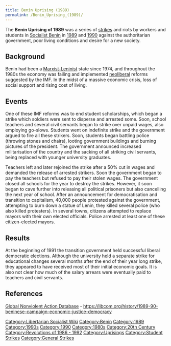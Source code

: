 ```yaml
---
title: Benin Uprising (1989)
permalink: /Benin_Uprising_(1989)/
---
```


The **Benin Uprising of 1989** was a series of
[strikes](List_of_General_Strikes "wikilink") and riots by workers and
students in [Socialist Benin](Socialist_Benin "wikilink") in
[1989](Revolutions_of_1986_-_1992 "wikilink") and
[1990](Timeline_of_Libertarian_Socialism_in_Western_Africa "wikilink")
against the authoritarian government, poor living conditions and desire
for a new society.

## Background

Benin had been a [Marxist-Leninist](Marxist-Leninism "wikilink") state
since 1974, and throughout the 1980s the economy was failing and
implemented [neoliberal](Neoliberalism "wikilink") reforms suggested by
the IMF. In the midst of a massive economic crisis, loss of social
support and rising cost of living.

## Events

One of these IMF reforms was to end student scholarships, which began a
strike which soldiers were sent to disperse and arrested some. Soon,
school teachers and several civil servants began to strike over unpaid
wages, also employing go-slows. Students went on indefinite strike and
the government argued to fire all these strikers. Soon, students began
battling police (throwing stones and chairs), looting government
buildings and burning pictures of the president. The government
announced increased militarisation of the country and the sacking of all
striking civil servants, being replaced with younger university
graduates.

Teachers left and later rejoined the strike after a 50% cut in wages and
demanded the release of arrested strikers. Soon the government began to
pay the teachers but refused to pay their stolen wages. The government
closed all schools for the year to destroy the strikes. However, it soon
began to cave further into releasing all political prisoners but also
cancelling the next year of school. After an announcement for
democratisation and transition to capitalism, 40,000 people protested
against the government, attempting to burn down a statue of Lenin, they
killed several police (who also killed protesters). In several towns,
citizens attempted to replace mayors with their own elected officials.
Police arrested at least one of these citizen-elected mayors.

## Results

At the beginning of 1991 the transition government held successful
liberal democratic elections. Although the university held a separate
strike for educational changes several months after the end of their
year long strike, they appeared to have received most of their initial
economic goals. It is also not clear how much of the salary arrears were
eventually paid to teachers and civil servants.

## References

[Global Nonviolent Action
Database](Global_Nonviolent_Action_Database "wikilink") -
<https://libcom.org/history/1989-90-beninese-campaign-economic-justice-democracy>

[Category:Libertarian Socialist
Wiki](Category:Libertarian_Socialist_Wiki "wikilink")
[Category:Benin](Category:Benin "wikilink")
[Category:1989](Category:1989 "wikilink")
[Category:1990s](Category:1990s "wikilink")
[Category:1990](Category:1990 "wikilink")
[Category:1980s](Category:1980s "wikilink") [Category:20th
Century](Category:20th_Century "wikilink") [Category:Revolutions of
1986 - 1992](Category:Revolutions_of_1986_-_1992 "wikilink")
[Category:Uprisings](Category:Uprisings "wikilink") [Category:Student
Strikes](Category:Student_Strikes "wikilink") [Category:General
Strikes](Category:General_Strikes "wikilink")